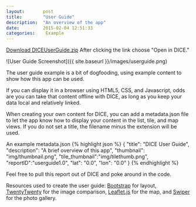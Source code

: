 ```yaml
---
layout:       post
title:        "User Guide"
description:  "An overview of the app"
date:         2015-02-04 12:51:33
categories:    Example
---
```

[Download DICEUserGuide.zip][zip] After clicking the link choose "Open in DICE."

![User Guide Screenshot]({{ site.baseurl }}/images/userguide.png)

The user guide example is a bit of dogfooding, using example content to show how this app can be used.

If you can display it in a browser using HTML5, CSS, and Javascript, odds are you can take that content offline with DICE, as long as you keep your data local and relatively linked. 

When creating your own content for DICE, you can add a metadata.json file to let the app know how to display your content in the list, tile, and map views. If you do not set a title, the filename minus the extension will be used.

An example metadata.json
{% highlight json %}
{
  "title": "DICE User Guide",
  "description": "A brief overview of this app",
  "thumbnail": "img/thumbnail.png",
  "tile_thumbnail":"img/tilethumb.png",
  "reportID":"userguide1.0",
  "lat": "0.0",
  "lon": "0.0"
}
{% endhighlight %}


Feel free to pull this report out of DICE and poke around in the code.

Resources used to create the user guide: [Bootstrap][bootstrap] for layout, [TwentyTwenty][twentytwenty] for the image comparison, [Leaflet.js][leaflet] for the map, and [Swiper][swiper] for the photo gallery.

[bootstrap]:    http://getbootstrap.com/
[twentytwenty]: http://zurb.com/playground/twentytwenty
[leaflet]:      http://leafletjs.com/
[swiper]:       http://www.idangero.us/sliders/swiper/index.php
[zip]:          https://github.com/ngageoint/disconnected-content-explorer-examples/raw/master/reportzips/DICEUserGuide.zip
